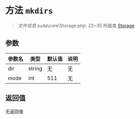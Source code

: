 # 方法 `mkdirs`

> *文件信息* suda\core\Storage.php: 22~35
> 所属类 [Storage](../Storage.md)




## 参数


| 参数名 | 类型 | 默认值 | 说明 |
|--------|-----|-------|-------|
| dir |  string | 无 | 无 |
| mode |  int | 511 | 无 |



## 返回值

无返回值
